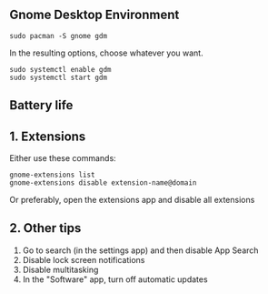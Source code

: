 ## Gnome Desktop Environment
```sudo pacman -S gnome gdm```

In the resulting options, choose whatever you want.

```
sudo systemctl enable gdm
sudo systemctl start gdm
```

## Battery life
## 1. Extensions
Either use these commands:
```
gnome-extensions list
gnome-extensions disable extension-name@domain
```
Or preferably, open the extensions app and disable all extensions
## 2. Other tips
1. Go to search (in the settings app) and then disable App Search
2. Disable lock screen notifications
3. Disable multitasking
4. In the "Software" app, turn off automatic updates

